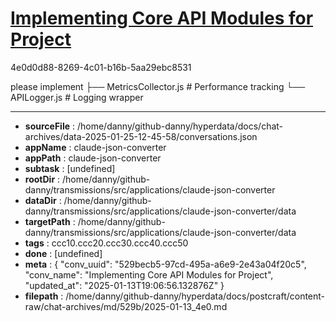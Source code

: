 # [Implementing Core API Modules for Project](https://claude.ai/chat/529becb5-97cd-495a-a6e9-2e43a04f20c5)

4e0d0d88-8269-4c01-b16b-5aa29ebc8531

please implement ├── MetricsCollector.js # Performance tracking
└── APILogger.js # Logging wrapper

---

* **sourceFile** : /home/danny/github-danny/hyperdata/docs/chat-archives/data-2025-01-25-12-45-58/conversations.json
* **appName** : claude-json-converter
* **appPath** : claude-json-converter
* **subtask** : [undefined]
* **rootDir** : /home/danny/github-danny/transmissions/src/applications/claude-json-converter
* **dataDir** : /home/danny/github-danny/transmissions/src/applications/claude-json-converter/data
* **targetPath** : /home/danny/github-danny/transmissions/src/applications/claude-json-converter/data
* **tags** : ccc10.ccc20.ccc30.ccc40.ccc50
* **done** : [undefined]
* **meta** : {
  "conv_uuid": "529becb5-97cd-495a-a6e9-2e43a04f20c5",
  "conv_name": "Implementing Core API Modules for Project",
  "updated_at": "2025-01-13T19:06:56.132876Z"
}
* **filepath** : /home/danny/github-danny/hyperdata/docs/postcraft/content-raw/chat-archives/md/529b/2025-01-13_4e0.md